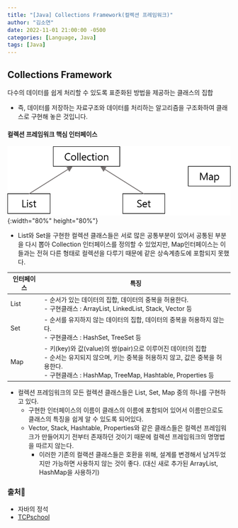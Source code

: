 ```yaml
---
title: "[Java] Collections Framework(컬렉션 프레임워크)"
author: "김소연"
date: 2022-11-01 21:00:00 -0500
categories: [Language, Java]
tags: [Java]
---
```




## Collections Framework

다수의 데이터를 쉽게 처리할 수 있도록 표준화된 방법을 제공하는 클래스의 집합

- 즉, 데이터를 저장하는 자료구조와 데이터를 처리하는 알고리즘을 구조화하여 클래스로 구현해 놓은 것입니다.



#### 컬렉션 프레임워크 핵심 인터페이스

![collections](/assets/img/collections.png){:width="80%" height="80%"}

- List와 Set을 구현한 컬렉션 클래스들은 서로 많은 공통부분이 있어서 공통된 부분을 다시 뽑아 Collection 인터페이스를 정의할 수 있었지만,
  Map인터페이스는 이들과는 전혀 다른 형태로 컬렉션을 다루기 때문에 같은 상속계층도에 포함되지 못했다.



| 인터페이스 | 특징                                       |
| ----- | ---------------------------------------- |
| List  | - 순서가 있는 데이터의 집합, 데이터의 중복을 허용한다.<br />- 구현클래스 : ArrayList, LinkedList, Stack, Vector 등 |
| Set   | - 순서를 유지하지 않는 데이터의 집합, 데이터의 중복을 허용하지 않는다.<br />- 구현클래스 : HashSet, TreeSet 등 |
| Map   | - 키(key)와 값(value)의 쌍(pair)으로 이루어진 데이터의 집합<br />- 순서는 유지되지 않으며, 키는 중복을 허용하지 않고, 값은 중복을 허용한다.<br />- 구현클래스 : HashMap, TreeMap, Hashtable, Properties 등 |

- 컬렉션 프레임워크의 모든 컬렉션 클래스들은 List, Set, Map 중의 하나를 구현하고 있다.
  - 구현한 인터페이스의 이름이 클래스의 이름에 포함되어 있어서 이름만으로도 클래스의 특징을 쉽게 알 수 있도록 되어있다.
  - Vector, Stack, Hashtable, Properties와 같은 클래스들은 컬렉션 프레임워크가 만들어지기 전부터 존재하던 것이기 때문에 컬렉션 프레임워크의 명명법을 따르지 않는다.
    - 이러한 기존의 컬랙션 클래스들은 호환을 위해, 설계를 변경해서 남겨두었지만 가능하면 사용하지 않는 것이 좋다. (대신 새로 추가된 ArrayList, HashMap을 사용하기)







### 출처📎

- 자바의 정석
- [TCPschool](http://www.tcpschool.com/java/java_collectionFramework_concept)



